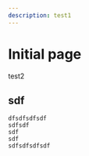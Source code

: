 ```yaml
---
description: test1
---
```


# Initial page

test2

## sdf

```text
dfsdfsdfsdf
sdfsdf
sdf
sdf
sdfsdfsdfsdf
```



